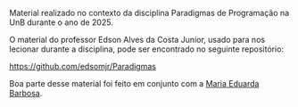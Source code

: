Material realizado no contexto da disciplina Paradigmas de Programação na UnB durante o ano de 2025.

O material do professor Edson Alves da Costa Junior, usado para nos lecionar durante a disciplina, pode ser encontrado no seguinte repositório:

https://github.com/edsomjr/Paradigmas

Boa parte desse material foi feito em conjunto com a [Maria Eduarda Barbosa](https://github.com/Madu01).